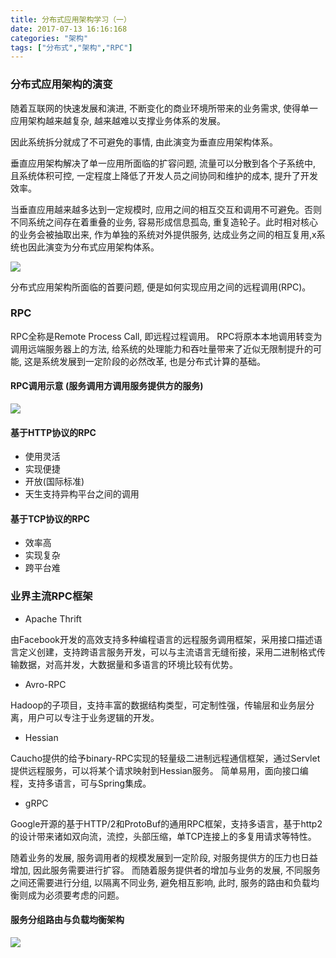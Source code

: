 ```yaml
---
title: 分布式应用架构学习（一）
date: 2017-07-13 16:16:168
categories: "架构"
tags: ["分布式","架构","RPC"]
---
```

### 分布式应用架构的演变
随着互联网的快速发展和演进, 不断变化的商业环境所带来的业务需求, 使得单一应用架构越来越复杂, 越来越难以支撑业务体系的发展。

因此系统拆分就成了不可避免的事情, 由此演变为垂直应用架构体系。

垂直应用架构解决了单一应用所面临的扩容问题, 流量可以分散到各个子系统中, 且系统体积可控, 一定程度上降低了开发人员之间协同和维护的成本, 提升了开发效率。

当垂直应用越来越多达到一定规模时, 应用之间的相互交互和调用不可避免。否则不同系统之间存在着重叠的业务, 容易形成信息孤岛, 重复造轮子。此时相对核心的业务会被抽取出来, 作为单独的系统对外提供服务, 达成业务之间的相互复用,x系统也因此演变为分布式应用架构体系。

![](http://images.cnblogs.com/cnblogs_com/developerERA/1034447/o_%e5%88%86%e5%b8%83%e5%bc%8f%e5%ba%94%e7%94%a8%e6%9e%b6%e6%9e%84%e7%9a%84%e6%bc%94%e5%8f%98.png)

分布式应用架构所面临的首要问题, 便是如何实现应用之间的远程调用(RPC)。

### RPC
RPC全称是Remote Process Call, 即远程过程调用。
RPC将原本本地调用转变为调用远端服务器上的方法, 给系统的处理能力和吞吐量带来了近似无限制提升的可能, 这是系统发展到一定阶段的必然改革, 也是分布式计算的基础。

#### RPC调用示意 (服务调用方调用服务提供方的服务)
![](http://images.cnblogs.com/cnblogs_com/developerERA/1034447/t_6d30fe08853cf8fbccd80c96323bfe7c.png)

#### 基于HTTP协议的RPC
- 使用灵活
- 实现便捷
- 开放(国际标准)
- 天生支持异构平台之间的调用

#### 基于TCP协议的RPC
- 效率高
- 实现复杂
- 跨平台难

### 业界主流RPC框架
- Apache Thrift

由Facebook开发的高效支持多种编程语言的远程服务调用框架，采用接口描述语言定义创建，支持跨语言服务开发，可以与主流语言无缝衔接，采用二进制格式传输数据，对高并发，大数据量和多语言的环境比较有优势。

- Avro-RPC

Hadoop的子项目，支持丰富的数据结构类型，可定制性强，传输层和业务层分离，用户可以专注于业务逻辑的开发。

- Hessian

Caucho提供的给予binary-RPC实现的轻量级二进制远程通信框架，通过Servlet提供远程服务，可以将某个请求映射到Hessian服务。
简单易用，面向接口编程，支持多语言，可与Spring集成。

- gRPC

Google开源的基于HTTP/2和ProtoBuf的通用RPC框架，支持多语言，基于http2的设计带来诸如双向流，流控，头部压缩，单TCP连接上的多复用请求等特性。

随着业务的发展, 服务调用者的规模发展到一定阶段, 对服务提供方的压力也日益增加, 因此服务需要进行扩容。
而随着服务提供者的增加与业务的发展, 不同服务之间还需要进行分组, 以隔离不同业务, 避免相互影响, 此时, 服务的路由和负载均衡则成为必须要考虑的问题。

#### 服务分组路由与负载均衡架构
![](http://images.cnblogs.com/cnblogs_com/developerERA/1034447/o_6f2c88b0cbd5500de5b283b4e1fc2cef.png)
